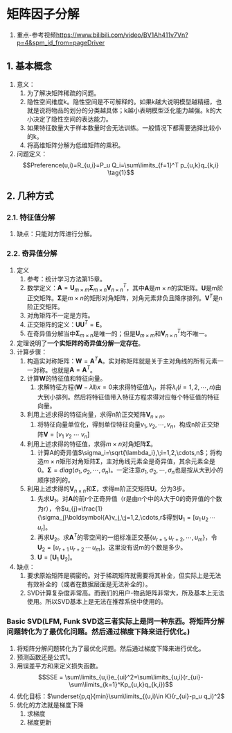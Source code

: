 # 矩阵因子分解

1. 重点-参考视频<https://www.bilibili.com/video/BV1Ah411v7Vn?p=4&spm_id_from=pageDriver>

## 1. 基本概念

1. 意义：
   1. 为了解决矩阵稀疏的问题。
   2. 隐性空间维度k。隐性空间是不可解释的。如果k越大说明模型越精细，也就是说将物品的划分的分类越具体；k越小表明模型泛化能力越强。k的大小决定了隐性空间的表达能力。
   3. 如果特征数量大于样本数量时会无法训练。一般情况下都需要选择比较小的k。
   4. 将高维矩阵分解为低维矩阵的乘积。
2. 问题定义：
   $$Preference(u,i)=R_{u,i}=P_u Q_i=\sum\limits_{f=1}^T p_{u,k}q_{k,i} \tag{1}$$

## 2. 几种方式

### 2.1. 特征值分解

1. 缺点：只能对方阵进行分解。

### 2.2. 奇异值分解

1. 定义
   1. 参考：统计学习方法第15章。
   2. 数学定义：$\boldsymbol{A} = \boldsymbol{U}_{m\times m} \boldsymbol{\Sigma}_{m \times n} \boldsymbol{V}_{n \times n}^T$，其中$\boldsymbol{A}$是$m\times n$的实矩阵。$\boldsymbol{U}$是m阶正交矩阵。$\boldsymbol{\Sigma}$是$m\times n$的矩形对角矩阵，对角元素非负且降序排列。$\boldsymbol{V}^T$是n阶正交矩阵。
   3. 对角矩阵不一定是方阵。
   4. 正交矩阵的定义：$\boldsymbol{U}\boldsymbol{U}^T= \boldsymbol{E}$。
   5. 在奇异值分解当中$\boldsymbol{\Sigma}_{m \times n}$是唯一的；但是$\boldsymbol{U}_{m\times m}$和$\boldsymbol{V}_{n \times n}^T$均不唯一。
2. 定理说明了**一个实矩阵的奇异值分解一定存在**。
3. 计算步骤：
   1. 构造实对称矩阵：$\boldsymbol{W} = \boldsymbol{A}^T \boldsymbol{A}$。实对称矩阵就是关于主对角线的所有元素一一对称。也就是$\boldsymbol{A} = \boldsymbol{A}^T$。
   2. 计算$\boldsymbol{W}$的特征值和特征向量。
      1. 求解特征方程$(\boldsymbol{W}-\lambda \boldsymbol{I})x = 0$来求得特征值$\lambda_i$，并将$\lambda_i(i=1,2,\cdots,n)$由大到小排列。然后将特征值带入特征方程求得对应每个特征值的特征向量。
   3. 利用上述求得的特征向量，求得n阶正交矩阵$\boldsymbol{V}_{n \times n}$。
      1. 将特征向量单位化，得到单位特征向量$v_1,v_2,\cdots,v_n$，构成n阶正交矩阵$\boldsymbol{V}=[v_1\;v_2\;\cdots\;v_n]$
   4. 利用上述求得的特征值，求得$m \times n$对角矩阵$\boldsymbol{\Sigma}$。
      1. 计算A的奇异值$\sigma_i=\sqrt{\lambda_i},\;i=1,2,\cdots,n$；将构造$m\times n$矩形对角矩阵$\boldsymbol{\Sigma}$，主对角线元素全是奇异值，其余元素全是0。$\boldsymbol{\Sigma}=diag(\sigma_1,\sigma_2,\cdots,\sigma_n)$。一定注意$\sigma_1,\sigma_2,\cdots,\sigma_n$也是按从大到小的顺序排列的。
   5. 利用上述求得的$\boldsymbol{V}_{n \times n}$和$\boldsymbol{\Sigma}$，求得m阶正交矩阵$\boldsymbol{U}$。分为3步。
      1. 先求$\boldsymbol{U}_1$。对$\boldsymbol{A}$的前r个正奇异值（r是由n个中的$\lambda$大于0的奇异值的个数为r），令$u_{j}=\frac{1}{\sigma_j}\boldsymbol{A}v_j,\;j=1,2,\cdots,r$得到$\boldsymbol{U}_1=[u_1\,u_2\,\cdots\,u_r]$。
      2. 再求$\boldsymbol{U}_2$。求$\boldsymbol{A}^T$的零空间的一组标准正交基$\{u_{r+1},u_{r+2},\cdots,u_{m}\}$，令$\boldsymbol{U}_2=[u_{r+1}\,u_{r+2}\,\cdots\,u_m]$。这里没有说m的个数是多少。
      3. $\boldsymbol{U}=[\boldsymbol{U}_1 \; \boldsymbol{U}_2]$。
4. 缺点：
   1. 要求原始矩阵是稠密的。对于稀疏矩阵就需要将其补全，但实际上是无法有效补全的（或者在数据层面是无法补全的）。
   2. SVD计算复杂度非常高。而我们的用户-物品矩阵非常大，所及基本上无法使用。所以SVD基本上是无法在推荐系统中使用的。

### Basic SVD(LFM, Funk SVD这三者实际上是同一种东西。将矩阵分解问题转化为了最优化问题。然后通过梯度下降来进行优化。)

1. 将矩阵分解问题转化为了最优化问题。然后通过梯度下降来进行优化。
2. 预测函数还是公式1。
3. 用误差平方和来定义损失函数。
   $$SSE = \sum\limits_{u,i}e_{ui}^2=\sum\limits_{u,i}(r_{ui}-\sum\limits_{k=1}^Kp_{u,k}q_{k,i})$$
4. 优化目标：$\underset{p,q}{min}\sum\limits_{(u,i)\in K}(r_{ui}-p_u q_i)^2$
5. 优化的方法就是梯度下降
   1. 求梯度
   2. 梯度更新